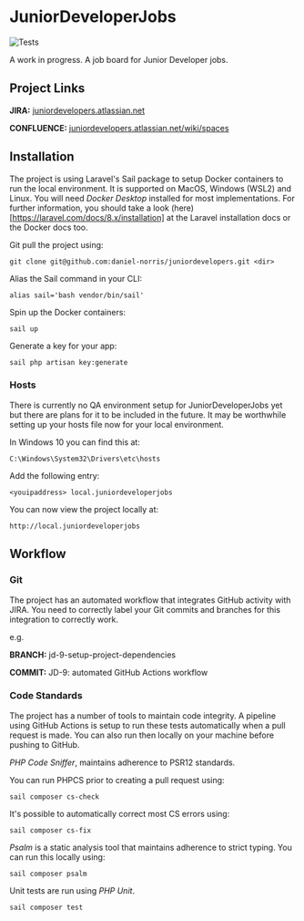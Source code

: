 # JuniorDeveloperJobs

![Tests](https://github.com/daniel-norris/juniordevelopers/workflows/Tests/badge.svg)

A work in progress. A job board for Junior Developer jobs.

## Project Links

**JIRA:** [juniordevelopers.atlassian.net](https://juniordevelopers.atlassian.net/)  

**CONFLUENCE:** [juniordevelopers.atlassian.net/wiki/spaces](https://juniordevelopers.atlassian.net/wiki/spaces/HOME/overview)  

## Installation

The project is using Laravel's Sail package to setup Docker containers to run the local environment. It is supported on MacOS, Windows (WSL2) and Linux. You will need *Docker Desktop* installed for most implementations. For further information, you should take a look (here)[https://laravel.com/docs/8.x/installation] at the Laravel installation docs or the Docker docs too. 

Git pull the project using: 

```
git clone git@github.com:daniel-norris/juniordevelopers.git <dir>
```

Alias the Sail command in your CLI: 

```
alias sail='bash vendor/bin/sail'
```

Spin up the Docker containers:

```
sail up
```

Generate a key for your app: 

```
sail php artisan key:generate
```

### Hosts

There is currently no QA environment setup for JuniorDeveloperJobs yet but there are plans for it to be included in the future. It may be worthwhile setting up your hosts file now for your local environment. 

In Windows 10 you can find this at: 

```
C:\Windows\System32\Drivers\etc\hosts
```

Add the following entry: 

```
<youipaddress> local.juniordeveloperjobs
```

You can now view the project locally at: 

```
http://local.juniordeveloperjobs
```

## Workflow 

### Git

The project has an automated workflow that integrates GitHub activity with JIRA. You need to correctly label your Git commits and branches for this integration to correctly work.

e.g.  

**BRANCH:** jd-9-setup-project-dependencies  


**COMMIT:** JD-9: automated GitHub Actions workflow  

### Code Standards

The project has a number of tools to maintain code integrity. A pipeline using GitHub Actions is setup to run these tests automatically when a pull request is made. You can also run then locally on your machine before pushing to GitHub.

*PHP Code Sniffer*, maintains adherence to PSR12 standards. 

You can run PHPCS prior to creating a pull request using: 

```
sail composer cs-check
```

It's possible to automatically correct most CS errors using: 

```
sail composer cs-fix
```

*Psalm* is a static analysis tool that maintains adherence to strict typing. You can run this locally using: 

```
sail composer psalm
```

Unit tests are run using *PHP Unit*. 

```
sail composer test
```



